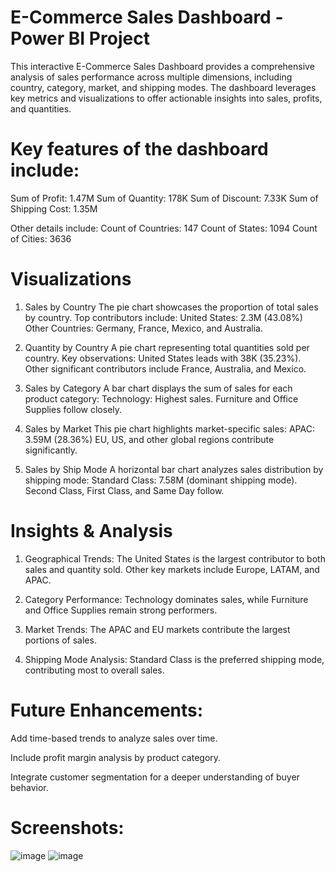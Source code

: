 # E-Commerce Sales Dashboard - Power BI Project

This interactive E-Commerce Sales Dashboard provides a comprehensive analysis of sales performance across multiple dimensions, including country, category, market, and shipping modes. The dashboard leverages key metrics and visualizations to offer actionable insights into sales, profits, and quantities.

# Key features of the dashboard include:

Sum of Profit: 1.47M
Sum of Quantity: 178K
Sum of Discount: 7.33K
Sum of Shipping Cost: 1.35M

Other details include:
Count of Countries: 147
Count of States: 1094
Count of Cities: 3636

# Visualizations

1. Sales by Country
The pie chart showcases the proportion of total sales by country.
Top contributors include:
United States: 2.3M (43.08%)
Other Countries: Germany, France, Mexico, and Australia.

2. Quantity by Country
A pie chart representing total quantities sold per country.
Key observations:
United States leads with 38K (35.23%).
Other significant contributors include France, Australia, and Mexico.

3. Sales by Category
A bar chart displays the sum of sales for each product category:
Technology: Highest sales.
Furniture and Office Supplies follow closely.

4. Sales by Market
This pie chart highlights market-specific sales:
APAC: 3.59M (28.36%)
EU, US, and other global regions contribute significantly.

5. Sales by Ship Mode
A horizontal bar chart analyzes sales distribution by shipping mode:
Standard Class: 7.58M (dominant shipping mode).
Second Class, First Class, and Same Day follow.

# Insights & Analysis
1. Geographical Trends:
The United States is the largest contributor to both sales and quantity sold.
Other key markets include Europe, LATAM, and APAC.

2. Category Performance:
Technology dominates sales, while Furniture and Office Supplies remain strong performers.

3. Market Trends:
The APAC and EU markets contribute the largest portions of sales.

4. Shipping Mode Analysis:
Standard Class is the preferred shipping mode, contributing most to overall sales.

# Future Enhancements:
Add time-based trends to analyze sales over time.

Include profit margin analysis by product category.

Integrate customer segmentation for a deeper understanding of buyer behavior.

# Screenshots:
![image](https://github.com/user-attachments/assets/e96c710c-af04-4e67-9087-7cd1c738a011)
![image](https://github.com/user-attachments/assets/583af8f0-4b52-4d69-b5ce-123d7113a519)


